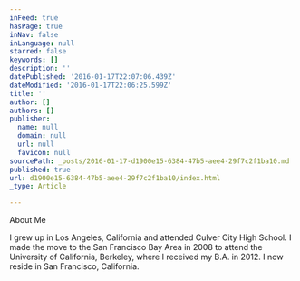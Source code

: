 ```yaml
---
inFeed: true
hasPage: true
inNav: false
inLanguage: null
starred: false
keywords: []
description: ''
datePublished: '2016-01-17T22:07:06.439Z'
dateModified: '2016-01-17T22:06:25.599Z'
title: ''
author: []
authors: []
publisher:
  name: null
  domain: null
  url: null
  favicon: null
sourcePath: _posts/2016-01-17-d1900e15-6384-47b5-aee4-29f7c2f1ba10.md
published: true
url: d1900e15-6384-47b5-aee4-29f7c2f1ba10/index.html
_type: Article

---
```

About Me

I grew up in Los Angeles, California and attended Culver City High School. I made the move to the San Francisco Bay Area in 2008 to attend the University of California, Berkeley, where I received my B.A. in 2012\. I now reside in San Francisco, California.
